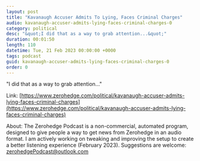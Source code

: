 ```yaml
---
layout: post
title: "Kavanaugh Accuser Admits To Lying, Faces Criminal Charges"
audio: kavanaugh-accuser-admits-lying-faces-criminal-charges-0
category: political
desc: "&quot;I did that as a way to grab attention...&quot;"
duration: 00:01:50
length: 110
datetime: Tue, 21 Feb 2023 00:00:00 +0000
tags: podcast
guid: kavanaugh-accuser-admits-lying-faces-criminal-charges-0
order: 0
---
```

&quot;I did that as a way to grab attention...&quot;

Link: [https://www.zerohedge.com/political/kavanaugh-accuser-admits-lying-faces-criminal-charges](https://www.zerohedge.com/political/kavanaugh-accuser-admits-lying-faces-criminal-charges)

About: The Zerohedge Podcast is a non-commercial, automated program, designed to give people a way to get news from Zerohedge in an audio format.  I am actively working on tweaking and improving the setup to create a better listening experience (February 2023).  Suggestions are welcome: [zerohedgePodcast@outlook.com](mailto:zerohedgePodcast@outlook.com)